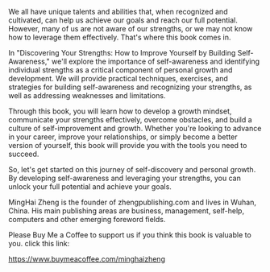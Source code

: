 
We all have unique talents and abilities that, when recognized and cultivated, can help us achieve our goals and reach our full potential. However, many of us are not aware of our strengths, or we may not know how to leverage them effectively. That's where this book comes in.

In "Discovering Your Strengths: How to Improve Yourself by Building Self-Awareness," we'll explore the importance of self-awareness and identifying individual strengths as a critical component of personal growth and development. We will provide practical techniques, exercises, and strategies for building self-awareness and recognizing your strengths, as well as addressing weaknesses and limitations.

Through this book, you will learn how to develop a growth mindset, communicate your strengths effectively, overcome obstacles, and build a culture of self-improvement and growth. Whether you're looking to advance in your career, improve your relationships, or simply become a better version of yourself, this book will provide you with the tools you need to succeed.

So, let's get started on this journey of self-discovery and personal growth. By developing self-awareness and leveraging your strengths, you can unlock your full potential and achieve your goals.

MingHai Zheng is the founder of zhengpublishing.com and lives in Wuhan, China. His main publishing areas are business, management, self-help, computers and other emerging foreword fields.

Please Buy Me a Coffee to support us if you think this book is valuable to you. click this link:

https://www.buymeacoffee.com/minghaizheng
